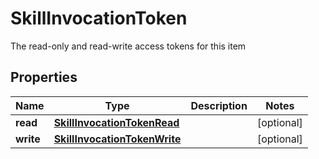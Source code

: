 

# SkillInvocationToken

The read-only and read-write access tokens for this item

## Properties

| Name | Type | Description | Notes |
|------------ | ------------- | ------------- | -------------|
|**read** | [**SkillInvocationTokenRead**](SkillInvocationTokenRead.md) |  |  [optional] |
|**write** | [**SkillInvocationTokenWrite**](SkillInvocationTokenWrite.md) |  |  [optional] |



